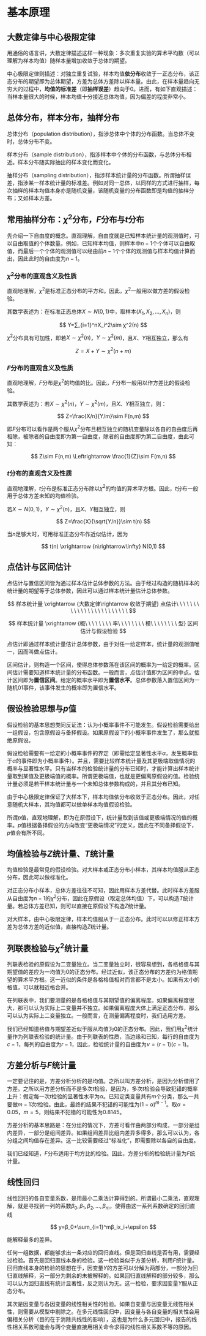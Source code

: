 ﻿# 基本原理

## 大数定律与中心极限定律

用通俗的语言讲，大数定律描述这样一种现象：多次重复实验的算术平均数（可以理解为样本均值）随样本量增加收敛于总体的期望。

中心极限定律则描述：对独立重复试验，样本均值**依分布**收敛于一正态分布，该正态分布的期望即为总体期望，方差为总体方差除以样本量。由此，在样本量趋向无穷大的过程中，**均值的标准差**（即**抽样误差**）趋向于0。进而，有如下直观描述：当样本量很大的时候，样本均值十分接近总体均值，因为偏差的程度非常小。

## 总体分布，样本分布，抽样分布

总体分布（population distribution），指涉总体中个体的分布函数。当总体不变时，总体分布不变。

样本分布（sample distribution），指涉样本中个体的分布函数，与总体分布相近。样本分布随实际抽出的样本变化而变化。

抽样分布（sampling distribution），指涉样本统计量的分布函数。所谓抽样误差，指涉某一样本统计量的标准差。例如对同一总体，以同样的方式进行抽样，每次抽样的样本均值本身亦是随机变量，该随机变量的分布函数即是均值的抽样分布；又如样本方差。

## 常用抽样分布：$\chi^2$分布，$F$分布与$t$分布

先介绍一下自由度的概念。直观理解，自由度就是已知样本统计量的观测值时，可以自由取值的个体数量。例如，已知样本均值，则样本中$n-1$个个体可以自由取值，而最后一个个体的观测值可以经由前$n-1$个个体的观测值与样本均值计算而出，因此此时的自由度为$n-1$。

### $\chi^2$分布的直观含义及性质

直观地理解，$\chi^2$是标准正态分布的平方和。因此，$\chi^2$一般用以做方差的假设检验。

其数学表述为：在标准正态总体$X\sim N(0,1)$中，取样本$(X_1,X_2,…,X_n)$，则

$$
Y=∑_{i=1}^nX_i^2\sim χ^2(n)
$$

$\chi^2$分布具有可加性，即若$X\sim \chi^2(n)$，$Y\sim \chi^2 (m)$，且$X$、$Y$相互独立，那么有

$$
Z=X+Y\sim \chi^2(n+m)
$$

### $F$分布的直观含义及性质

直观地理解，$F$分布是$\chi^2$的均值的比。因此，$F$分布一般用以作方差比的假设检验。

其数学表述为：若$X\sim \chi^2(n)$，$Y\sim \chi^2 (m)$，且$X$、$Y$相互独立，则：

$$
Z=\frac{X/n}{Y/m}\sim F(n,m)
$$

即$F$分布可以看作是两个服从$\chi^2$分布且相互独立的随机变量除以各自的自由度后再相除，被除者的自由度即为第一自由度，除者的自由度即为第二自由度，由此可知：

$$
Z\sim F(n,m) \Leftrightarrow \frac{1}{Z}\sim F(m,n)
$$

###  $t$分布的直观含义及性质

直观地理解，$t$分布是标准正态分布除以$\chi^2$的均值的算术平方根。因此，$t$分布一般用于总体方差未知的均值检验。

若$X\sim N(0,1)$，$Y\sim \chi^2(n)$，且$X$、$Y$相互独立，则

$$
Z=\frac{X}{\sqrt{Y/n}}\sim t(n)
$$

当$n$足够大时，可用标准正态分布作近似估计，因为

$$
t(n) \xrightarrow {n\rightarrow\infty} N(0,1)
$$

## 点估计与区间估计

点估计与置信区间皆为通过样本估计总体参数的方法。由于经过构造的随机样本的统计量的期望等于总体参数，因此可以通过样本统计量估计总体参数。

$$
样本统计量 \xrightarrow {大数定律\rightarrow 收敛于期望} 点估计\ \ \ \ \ \ \ \ \ \ \ \ \ \ \ \ \ \ \ \ \ \ \ \ 
$$

$$
样本统计量 \xrightarrow {概\ \ \ \ \ \ \ \ 率\ \ \ \ \ \ \ \ 模\ \ \ \ \ \ \ \ 型} 区间估计与假设检验
$$

点估计即通过样本统计量估计总体参数，由于对任一给定样本，统计量的观测值唯一，因而叫做点估计。

区间估计，则构造一个区间，使得总体参数落在该区间的概率为一给定的概率。区间估计需要知道样本统计量的分布函数。一般而言，点估计值即为区间的中点。估计区间即为**置信区间**。给定的概率水平即为**置信水平**。总体参数落入置信区间为一随机01事件，该事件发生的概率即为置信水平。

## 假设检验思想与$p$值

假设检验的基本思想类同反证法：认为小概率事件不可能发生。假设检验需要给出一组假设，包含原假设与备择假设。如果原假设下的小概率事件发生了，那么就拒绝原假设。

假设检验需要有一给定的小概率事件的界定（即需给定显著性水平$\alpha$，发生概率低于$\alpha$的事件即为小概率事件）。并且，需要比较样本统计量及其更极端取值情况的概率与显著性水平。只有当样本的检验统计量的分布已知时，才能计算出样本统计量取到某值及更极端值的概率。所谓更极端值，也就是更偏离原假设的值。检验统计量必须是若干样本统计量与一个未知总体参数构成的，并且其分布已知。

由于中心极限定律保证了大样本下，样本均值依分布收敛于正态分布。因此，对任意随机大样本，其均值都可以做单样本均值假设检验。

所谓$p$值，直观地理解，即为在原假设下，统计量取到该值或更极端情况的值的概率。$p$值根据备择假设的方向改变“更极端情况”的定义，因此在不同备择假设下，$p$值会有所不同。

## 均值检验与$Z$统计量、$T$统计量

均值检验是最常见的假设检验。对大样本或正态分布小样本，其样本均值服从正态分布，因此可以做标准化。

对正态分布小样本，总体方差往往不可知，因此用样本方差代替。此时样本方差服从自由度为$n-1$的$\chi^2$分布，因此在原假设（取定总体均值）下，可以构造$T$统计量。若总体方差已知，则可以直接在原假设下构造$Z$统计量。

对大样本，由中心极限定律，样本均值服从于一正态分布。此时可以以修正样本方差为总体方差的近似值，直接构造$Z$统计量。

## 列联表检验与$\chi^2$统计量

列联表检验的原假设为二变量独立。当二变量独立时，很容易想到，各格格值与其期望值的差应为一均值为0的正态分布。经过近似，该正态分布的方差约为格值期望的算术平方根。这一近似的条件是各格格值相对而言都不是太小。如果有太小的格值，可以就相近格合并。

在列联表中，我们要测量的是各格格值与其期望值的偏离程度。如果偏离程度很大，那可以认为实际上二变量并不独立。如果偏离程度大体上满足正态分布，那么可以认为实际上二变量独立。一般而言，在测量偏离程度时，我们选用方差。

我们已经知道格值与期望差近似于服从均值为0的正态分布。因此，我们用$\chi^2$统计量作为列联表检验的统计量。由于列联表的性质，当边缘和已知，每行的自由度为$c-1$，每列的自由度为$r-1$，因此，检验统计量的自由度为$\nu=(r-1)(c-1)$。

## 方差分析与$F$统计量

一定要记住的是，方差分析分析的是均值。之所以叫方差分析，是因为分析借用了方差。之所以用方差分析而不是多次$t$检验，是因为，多次$t$检验会导致犯错的概率上升：假定每一次$t$检验的显著性水平为$\alpha$。已知定类变量共有$m$个分类，那么一共要做$m-1$次$t$检验。由此，最终的结果不犯错的可能性为$(1-\alpha)^{m-1}$。取$\alpha=0.05$，$m=5$，则结果不犯错的可能性为0.8145。

方差分析的基本思路是：在分组的情况下，方差可看作由两部分构成，一部分是组内差异，一部分是组间差异。如果组间差异比组内差异多得多，那么可以认为，各分组之间均值存在差异。这一比较需要经过“标准化”，即需要除以各自的自由度。

我们已经知道，$F$分布适用于均方比的检验。因此，方差分析的检验统计量为$F$统计量。

## 线性回归

线性回归的各自变量系数，是用最小二乘法计算得到的。所谓最小二乘法，直观理解，就是寻找到一列的系数$β_0,β_1,β_2,…,β_m$，使得由这一系列系数确定的回归直线

$$
y=β_0+\sum_{i=1}^mβ_ix_i+\epsilon
$$

能解释最多的差异。

任何一组数据，都能够求出一条对应的回归直线。但是回归直线是否有用，需要经过检验。首先是回归直线本身的检验。这一检验类似于方差分析，利用$F$统计量。回归直线本身的检验的思想在于，因变量$Y$的方差可以分解为两部分，一部分为回归直线解释，另一部分为剩余的未被解释的。如果回归直线解释的部分较多，那么可以认为回归直线有统计显著性，反之则认为无。这一检验，要求因变量$Y$服从正态分布。

其次是因变量与各因变量的线性相关性的检验。如果自变量与因变量无线性相关性，则需要从模型中剔除之。在多元线性回归中，因变量与各自变量的相关性会用偏相关分析（目的在于消除共线性的影响），这也是为什么多元回归中，报告的线性相关系数可能会与两个变量直接用相关命令求得的线性相关系数不等的原因。
